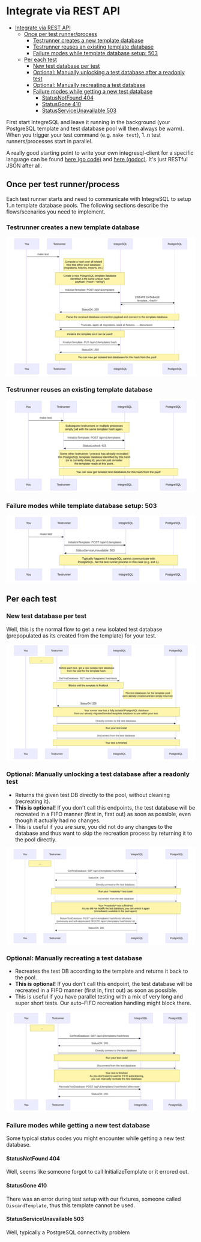 <!-- 
This file contains [mermaid](https://mermaid.js.org) diagrams.

In VSCode:
* install `bierner.markdown-mermaid` to have easy preview.
* install `bpruitt-goddard.mermaid-markdown-syntax-highlighting` for syntax highlighting.

To Export:
* npm install -g @mermaid-js/mermaid-cli
* mmdc -i integration.template.md -o integration.md

Syntax, see https://mermaid.js.org/syntax/entityRelationshipDiagram.html
-->

# Integrate via REST API

- [Integrate via REST API](#integrate-via-rest-api)
  - [Once per test runner/process](#once-per-test-runnerprocess)
    - [Testrunner creates a new template database](#testrunner-creates-a-new-template-database)
    - [Testrunner reuses an existing template database](#testrunner-reuses-an-existing-template-database)
    - [Failure modes while template database setup: 503](#failure-modes-while-template-database-setup-503)
  - [Per each test](#per-each-test)
    - [New test database per test](#new-test-database-per-test)
    - [Optional: Manually unlocking a test database after a readonly test](#optional-manually-unlocking-a-test-database-after-a-readonly-test)
    - [Optional: Manually recreating a test database](#optional-manually-recreating-a-test-database)
    - [Failure modes while getting a new test database](#failure-modes-while-getting-a-new-test-database)
      - [StatusNotFound 404](#statusnotfound-404)
      - [StatusGone 410](#statusgone-410)
      - [StatusServiceUnavailable 503](#statusserviceunavailable-503)

First start IntegreSQL and leave it running in the background (your PostgreSQL template and test database pool will then always be warm). When you trigger your test command (e.g. `make test`), 1..n test runners/processes start in parallel.

A really good starting point to write your own integresql-client for a specific language can be found [here (go code)](https://github.com/allaboutapps/integresql-client-go/blob/master/client.go) and [here (godoc)](https://pkg.go.dev/github.com/allaboutapps/integresql-client-go?tab=doc). It's just RESTful JSON after all.

## Once per test runner/process

Each test runner starts and need to communicate with IntegreSQL to setup 1..n template database pools. The following sections describe the flows/scenarios you need to implement.

### Testrunner creates a new template database

![diagram](./integration-1.svg)

### Testrunner reuses an existing template database

![diagram](./integration-2.svg)

### Failure modes while template database setup: 503

![diagram](./integration-3.svg)

## Per each test

### New test database per test

Well, this is the normal flow to get a new isolated test database (prepopulated as its created from the template) for your test.

![diagram](./integration-4.svg)

### Optional: Manually unlocking a test database after a readonly test

* Returns the given test DB directly to the pool, without cleaning (recreating it).
* **This is optional!** If you don't call this endpoints, the test database will be recreated in a FIFO manner (first in, first out) as soon as possible, even though it actually had no changes.
* This is useful if you are sure, you did not do any changes to the database and thus want to skip the recreation process by returning it to the pool directly.


![diagram](./integration-5.svg)

### Optional: Manually recreating a test database

* Recreates the test DB according to the template and returns it back to the pool.
* **This is optional!** If you don't call this endpoint, the test database will be recreated in a FIFO manner (first in, first out) as soon as possible.
* This is useful if you have parallel testing with a mix of very long and super short tests. Our auto–FIFO recreation handling might block there.

![diagram](./integration-6.svg)


### Failure modes while getting a new test database

Some typical status codes you might encounter while getting a new test database.

#### StatusNotFound 404

Well, seems like someone forgot to call InitializeTemplate or it errored out.

#### StatusGone 410

There was an error during test setup with our fixtures, someone called `DiscardTemplate`, thus this template cannot be used.

#### StatusServiceUnavailable 503

Well, typically a PostgreSQL connectivity problem